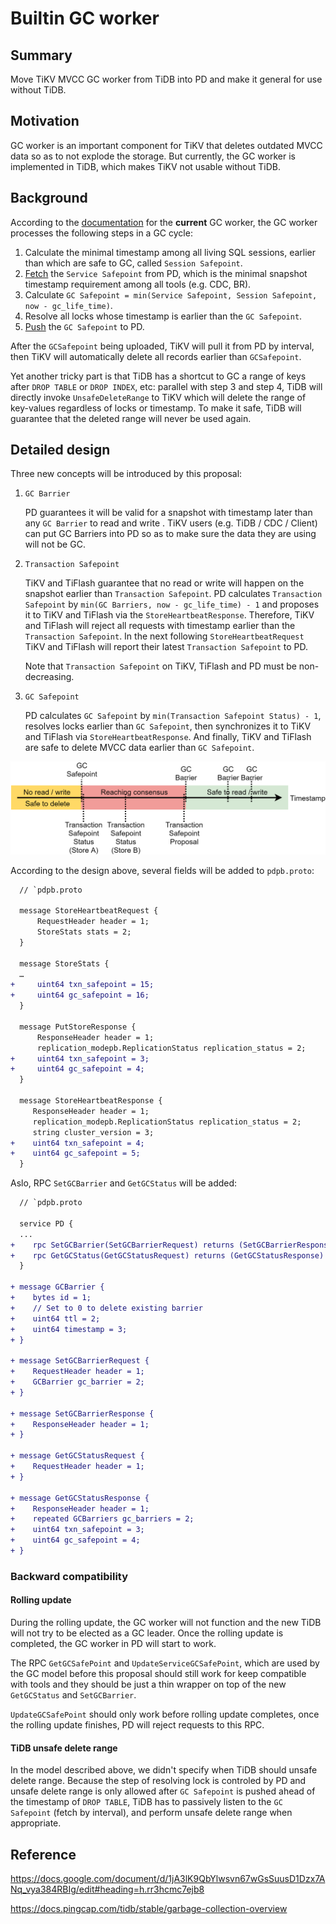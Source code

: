 # Builtin GC worker

## Summary

Move TiKV MVCC GC worker from TiDB into PD and make it general for use without TiDB.

## Motivation

GC worker is an important component for TiKV that deletes outdated MVCC data so as to not explode the storage. But currently, the GC worker is implemented in TiDB, which makes TiKV not usable without TiDB.

## Background

According to the [documentation](https://docs.pingcap.com/tidb/stable/garbage-collection-overview) for the **current** GC worker, the GC worker processes the following steps in a GC cycle:

1. Calculate the minimal timestamp among all living SQL sessions, earlier than which are safe to GC, called `Session Safepoint`.
2. [Fetch](https://github.com/pingcap/kvproto/blob/8ecb5e46d7f5f7952a1a8d262b54f61dc8de1ef3/proto/pdpb.proto#L73) the `Service Safepoint` from PD, which is the minimal snapshot timestamp requirement among all tools (e.g. CDC, BR).
3. Calculate `GC Safepoint = min(Service Safepoint, Session Safepoint, now - gc_life_time)`.
4. Resolve all locks whose timestamp is earlier than the `GC Safepoint`.
5. [Push](https://github.com/pingcap/kvproto/blob/8ecb5e46d7f5f7952a1a8d262b54f61dc8de1ef3/proto/pdpb.proto#L71) the `GC Safepoint` to PD.

After the `GCSafepoint` being uploaded, TiKV will pull it from PD by interval, then TiKV will automatically delete all records earlier than `GCSafepoint`.

Yet another tricky part is that TiDB has a shortcut to GC a range of keys after `DROP TABLE` or `DROP INDEX`, etc: parallel with step 3 and step 4, TiDB will directly invoke `UnsafeDeleteRange` to TiKV which will delete the range of key-values regardless of locks or timestamp. To make it safe, TiDB will guarantee that the deleted range will never be used again.

## Detailed design

Three new concepts will be introduced by this proposal:

1. `GC Barrier`

    PD guarantees it will be valid for a snapshot with timestamp later than any `GC Barrier` to read and write . TiKV users (e.g. TiDB / CDC / Client) can put GC Barriers into PD so as to make sure the data they are using will not be GC.

2. `Transaction Safepoint`

    TiKV and TiFlash guarantee that no read or write will happen on the snapshot earlier than `Transaction Safepoint`. PD calculates `Transaction Safepoint` by `min(GC Barriers, now - gc_life_time) - 1` and proposes it to TiKV and TiFlash via the `StoreHeartbeatResponse`. Therefore, TiKV and TiFlash will reject all requests with timestamp earlier than the `Transaction Safepoint`. In the next following `StoreHeartbeatRequest` TiKV and TiFlash will report their latest `Transaction Safepoint` to PD.

    Note that `Transaction Safepoint` on TiKV, TiFlash and PD must be non-decreasing.

3. `GC Safepoint`

    PD calculates `GC Safepoint` by `min(Transaction Safepoint Status) - 1`, resolves locks earlier than `GC Safepoint`, then synchronizes it to TiKV and TiFlash via `StoreHeartbeatResponse`. And finally, TiKV and TiFlash are safe to delete MVCC data earlier than `GC Safepoint`.

![GC Worker](../media/gc-worker.png)

According to the design above, several fields will be added to `pdpb.proto`:

```diff
  // `pdpb.proto

  message StoreHeartbeatRequest {
      RequestHeader header = 1;
      StoreStats stats = 2;
  }

  message StoreStats {
  …
+     uint64 txn_safepoint = 15;
+     uint64 gc_safepoint = 16;
  }

  message PutStoreResponse {
      ResponseHeader header = 1;
      replication_modepb.ReplicationStatus replication_status = 2;
+     uint64 txn_safepoint = 3;
+     uint64 gc_safepoint = 4;
  }

  message StoreHeartbeatResponse {
     ResponseHeader header = 1;
     replication_modepb.ReplicationStatus replication_status = 2;
     string cluster_version = 3;
+    uint64 txn_safepoint = 4;
+    uint64 gc_safepoint = 5;
  }
```

Aslo, RPC `SetGCBarrier` and `GetGCStatus` will be added:

```diff
  // `pdpb.proto

  service PD {
  ...
+    rpc SetGCBarrier(SetGCBarrierRequest) returns (SetGCBarrierResponse) {}
+    rpc GetGCStatus(GetGCStatusRequest) returns (GetGCStatusResponse) {}
  }

+ message GCBarrier {
+    bytes id = 1;
+    // Set to 0 to delete existing barrier
+    uint64 ttl = 2;
+    uint64 timestamp = 3;
+ }

+ message SetGCBarrierRequest {
+    RequestHeader header = 1;
+    GCBarrier gc_barrier = 2;
+ }

+ message SetGCBarrierResponse {
+    ResponseHeader header = 1;
+ }

+ message GetGCStatusRequest {
+    RequestHeader header = 1;
+ }

+ message GetGCStatusResponse {
+    ResponseHeader header = 1;
+    repeated GCBarriers gc_barriers = 2;
+    uint64 txn_safepoint = 3;
+    uint64 gc_safepoint = 4;
+ }
```

### Backward compatibility

#### Rolling update

During the rolling update, the GC worker will not function and the new TiDB will not try to be elected as a GC leader. Once the rolling update is completed, the GC worker in PD will start to work.

The RPC `GetGCSafePoint` and `UpdateServiceGCSafePoint`, which are used by the GC model before this proposal should still work for keep compatible with tools and they should be just a thin wrapper on top of the new `GetGCStatus` and `SetGCBarrier`.

`UpdateGCSafePoint` should only work before rolling update completes, once the rolling update finishes, PD will reject requests to this RPC.

#### TiDB unsafe delete range

In the model described above, we didn't specify when TiDB should unsafe delete range. Because the step of resolving lock is controled by PD and unsafe delete range is only allowed after `GC Safepoint` is pushed ahead of the timestamp of `DROP TABLE`, TiDB has to passively listen to the `GC Safepoint` (fetch by interval), and perform unsafe delete range when appropriate.

## Reference

<https://docs.google.com/document/d/1jA3lK9QbYlwsvn67wGsSuusD1Dzx7ANq_vya384RBIg/edit#heading=h.rr3hcmc7ejb8>

<https://docs.pingcap.com/tidb/stable/garbage-collection-overview>
